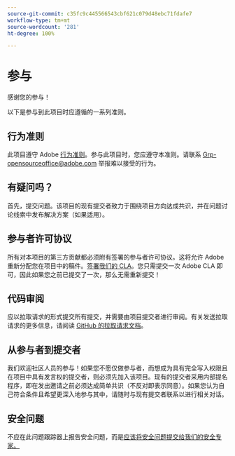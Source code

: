```yaml
---
source-git-commit: c35fc9c445566543cbf621c079d48ebc71fdafe7
workflow-type: tm+mt
source-wordcount: '281'
ht-degree: 100%

---
```

# 参与

感谢您的参与！

以下是参与到此项目时应遵循的一系列准则。

## 行为准则

此项目遵守 Adobe [行为准则](code-of-conduct.md)。参与此项目时，您应遵守本准则。请联系 [Grp-opensourceoffice@adobe.com](mailto:Grp-opensourceoffice@adobe.com) 举报难以接受的行为。

## 有疑问吗？

首先，提交问题。该项目的现有提交者致力于围绕项目方向达成共识，并在问题讨论线索中发布解决方案（如果适用）。

## 参与者许可协议

所有对本项目的第三方贡献都必须附有签署的参与者许可协议。这将允许 Adobe 重新分配您在项目中的稿件。[签署我们的 CLA](https://opensource.adobe.com/cla.html)。您只需提交一次 Adobe CLA 即可，因此如果您之前已提交了一次，那么无需重新提交！

## 代码审阅

应以拉取请求的形式提交所有提交，并需要由项目提交者进行审阅。有关发送拉取请求的更多信息，请阅读 [GitHub 的拉取请求文档](https://help.github.com/cn/github/collaborating-with-issues-and-pull-requests/about-pull-requests)。


<!--
Lastly, please follow the [pull request template](PULL_REQUEST_TEMPLATE.md) when
submitting a pull request!
-->

## 从参与者到提交者

我们欢迎社区人员的参与！如果您不愿仅做参与者，而想成为具有完全写入权限且在项目中具有发言权的提交者，则必须先加入该项目。现有的提交者采用内部提名程序，即在发出邀请之前必须达成简单共识（不反对即表示同意）。如果您认为自己符合条件且希望更深入地参与其中，请随时与现有提交者联系以进行相关对话。

## 安全问题

不应在此问题跟踪器上报告安全问题，而是[应该将安全问题提交给我们的安全专家。](https://helpx.adobe.com/cn/security/alertus.html)
